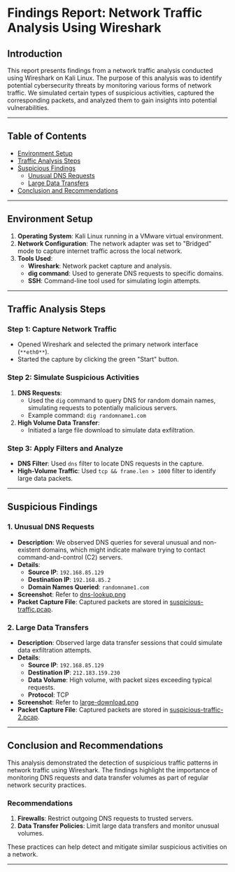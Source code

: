 # Findings Report: Network Traffic Analysis Using Wireshark

## Introduction
This report presents findings from a network traffic analysis conducted using Wireshark on Kali Linux. The purpose of this analysis was to identify potential cybersecurity threats by monitoring various forms of network traffic. We simulated certain types of suspicious activities, captured the corresponding packets, and analyzed them to gain insights into potential vulnerabilities.

---

## Table of Contents
- [Environment Setup](#environment-setup)
- [Traffic Analysis Steps](#traffic-analysis-steps)
- [Suspicious Findings](#suspicious-findings)
  - [Unusual DNS Requests](#unusual-dns-requests)
  - [Large Data Transfers](#large-data-transfers)
- [Conclusion and Recommendations](#conclusion-and-recommendations)

---

## Environment Setup
1. **Operating System**: Kali Linux running in a VMware virtual environment.
2. **Network Configuration**: The network adapter was set to "Bridged" mode to capture internet traffic across the local network.
3. **Tools Used**: 
   - **Wireshark**: Network packet capture and analysis.
   - **dig command**: Used to generate DNS requests to specific domains.
   - **SSH**: Command-line tool used for simulating login attempts.

---

## Traffic Analysis Steps
### Step 1: Capture Network Traffic
- Opened Wireshark and selected the primary network interface (`**eth0**`).
- Started the capture by clicking the green "Start" button.

### Step 2: Simulate Suspicious Activities
1. **DNS Requests**:
   - Used the `dig` command to query DNS for random domain names, simulating requests to potentially malicious servers.
   - Example command: `dig randomname1.com`
2. **High Volume Data Transfer**:
   - Initiated a large file download to simulate data exfiltration.

### Step 3: Apply Filters and Analyze
- **DNS Filter**: Used `dns` filter to locate DNS requests in the capture.
- **High-Volume Traffic**: Used `tcp && frame.len > 1000` filter to identify large data packets.

---

## Suspicious Findings

### 1. Unusual DNS Requests
   - **Description**: We observed DNS queries for several unusual and non-existent domains, which might indicate malware trying to contact command-and-control (C2) servers.
   - **Details**:
     - **Source IP**: `192.168.85.129`
     - **Destination IP**: `192.168.85.2`
     - **Domain Names Queried**: `randomname1.com`
   - **Screenshot**: Refer to [dns-lookup.png](./screenshots/dns-lookup.png)
   - **Packet Capture File**: Captured packets are stored in [suspicious-traffic.pcap](./wireshark-capture-files/suspicious-traffic.pcap).

### 2. Large Data Transfers
   - **Description**: Observed large data transfer sessions that could simulate data exfiltration attempts.
   - **Details**:
     - **Source IP**: `192.168.85.129`
     - **Destination IP**: `212.183.159.230`
     - **Data Volume**: High volume, with packet sizes exceeding typical requests.
     - **Protocol**: TCP
   - **Screenshot**: Refer to [large-download.png](./screenshots/large-download.png)
   - **Packet Capture File**: Captured packets are stored in [suspicious-traffic-2.pcap](./wireshark-capture-files/suspicious-traffic-2.pcap).

---

## Conclusion and Recommendations
This analysis demonstrated the detection of suspicious traffic patterns in network traffic using Wireshark. The findings highlight the importance of monitoring DNS requests and data transfer volumes as part of regular network security practices.

### Recommendations
1. **Firewalls**: Restrict outgoing DNS requests to trusted servers.
2. **Data Transfer Policies**: Limit large data transfers and monitor unusual volumes.

These practices can help detect and mitigate similar suspicious activities on a network.

---

